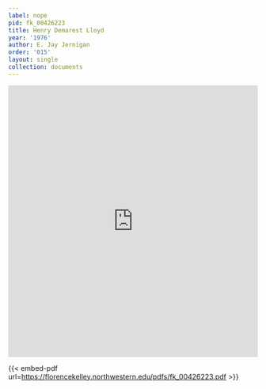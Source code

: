 ```yaml
---
label: nope
pid: fk_00426223
title: Henry Demarest Lloyd
year: '1976'
author: E. Jay Jernigan
order: '015'
layout: single
collection: documents
---
```

<iframe src="https://northwestern.app.box.com/embed/s/9w7cicc684ie05bvacmltgk0ip5bve3c?sortColumn=date&view=list" width="100%" height="550" frameborder="0" allowfullscreen webkitallowfullscreen msallowfullscreen></iframe>


{{< embed-pdf url=https://florencekelley.northwestern.edu/pdfs/fk_00426223.pdf >}}